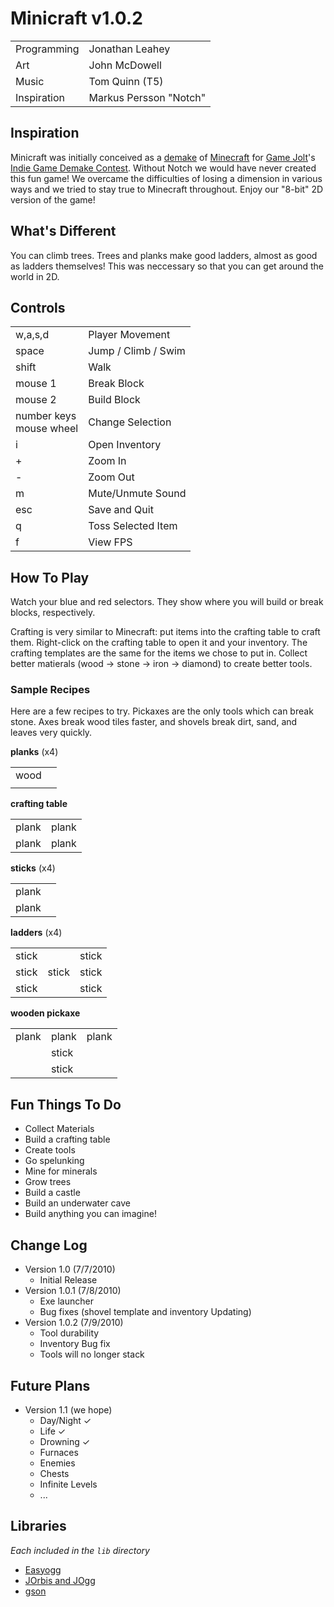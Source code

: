 # Minicraft v1.0.2

<table>
<tr><td>Programming</td><td>Jonathan Leahey</td></tr>
<tr><td>Art</td><td>John McDowell</td></tr>
<tr><td>Music</td><td>Tom Quinn (T5)</td></tr>
<tr><td>Inspiration</td><td>Markus Persson "Notch"</td></tr>
</table>

## Inspiration

Minicraft was initially conceived as a
[demake](http://en.wikipedia.org/wiki/Video_game_remake#.22Demakes.22) of
[Minecraft](http://minecraft.net/) for
[Game Jolt](http://gamejolt.com/)'s
[Indie Game Demake Contest](http://gamejolt.com/freeware/games/adventure/minicraft/2818/).
Without Notch we would have never created this fun game!
We overcame the difficulties of losing a dimension in various ways and we tried to stay true to Minecraft throughout.
Enjoy our "8-bit" 2D version of the game!

## What's Different

You can climb trees. Trees and planks make good ladders, almost as good as ladders themselves!
This was neccessary so that you can get around the world in 2D.

## Controls

<table>
<tr><td>w,a,s,d</td><td>Player Movement</td></tr>
<tr><td>space</td><td>Jump / Climb / Swim</td></tr>
<tr><td>shift</td><td>Walk</td></tr>
<tr><td>mouse 1</td><td>Break Block</td></tr>
<tr><td>mouse 2</td><td>Build Block</td></tr>
<tr><td>number keys<br>mouse wheel</td><td>Change Selection</td></tr>
<tr><td>i</td><td>Open Inventory</td></tr>
<tr><td>+</td><td>Zoom In</td></tr>
<tr><td>-</td><td>Zoom Out</td></tr>
<tr><td>m</td><td>Mute/Unmute Sound</td></tr>
<tr><td>esc</td><td>Save and Quit</td></tr>
<tr><td>q</td><td>Toss Selected Item</td></tr>
<tr><td>f</td><td>View FPS</td></tr>
</table>

## How To Play

Watch your blue and red selectors. They show where you will build or break blocks, respectively.

Crafting is very similar to Minecraft: put items into the crafting table to craft them.
Right-click on the crafting table to open it and your inventory.
The crafting templates are the same for the items we chose to put in.
Collect better matierals (wood → stone → iron → diamond) to create better tools.

### Sample Recipes

Here are a few recipes to try. 
Pickaxes are the only tools which can break stone.
Axes break wood tiles faster, and shovels break dirt, sand, and leaves very quickly.

**planks** (x4)
<table>
<tr><td>wood</td><td></td></tr>
<tr><td></td><td></td></tr>
</table>

**crafting table**
<table>
<tr><td>plank</td><td>plank</td></tr>
<tr><td>plank</td><td>plank</td></tr>
</table>

**sticks** (x4)
<table>
<tr><td>plank</td><td></td></tr>
<tr><td>plank</td><td></td></tr>
</table>

**ladders** (x4)
<table>
<tr><td>stick</td><td></td><td>stick</td></tr>
<tr><td>stick</td><td>stick</td><td>stick</td></tr>
<tr><td>stick</td><td></td><td>stick</td></tr>
</table>

**wooden pickaxe**
<table>
<tr><td>plank</td><td>plank</td><td>plank</td></tr>
<tr><td></td><td>stick</td><td></td></tr>
<tr><td></td><td>stick</td><td></td></tr>
</table>

## Fun Things To Do

 * Collect Materials
 * Build a crafting table
 * Create tools
 * Go spelunking
 * Mine for minerals
 * Grow trees
 * Build a castle
 * Build an underwater cave
 * Build anything you can imagine!

## Change Log

 * Version 1.0 (7/7/2010)
    - Initial Release
 * Version 1.0.1 (7/8/2010)
    - Exe launcher
    - Bug fixes (shovel template and inventory Updating)
 * Version 1.0.2 (7/9/2010)
    - Tool durability
    - Inventory Bug fix
    - Tools will no longer stack

## Future Plans

 * Version 1.1 (we hope)
    - Day/Night ✓
    - Life ✓
    - Drowning ✓
    - Furnaces
    - Enemies
    - Chests
    - Infinite Levels
    - ...

## Libraries

*Each included in the `lib` directory*

 * [Easyogg](http://www.cokeandcode.com/index.html?page=libs)
 * [JOrbis and JOgg](http://www.jcraft.com/jorbis/)
 * [gson](http://code.google.com/p/google-gson/)
